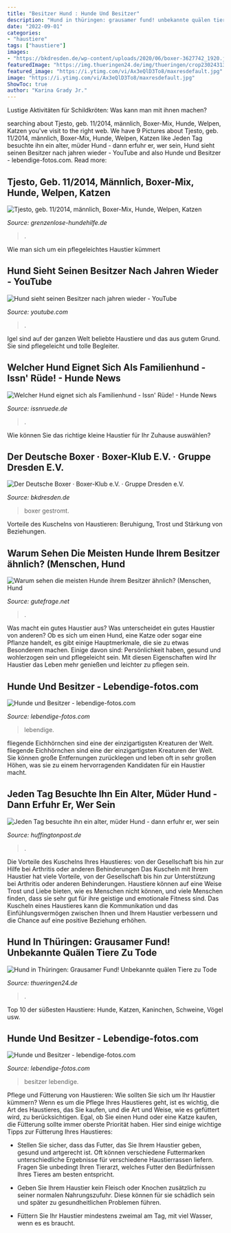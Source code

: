 ```yaml
---
title: "Besitzer Hund : Hunde Und Besitzer"
description: "Hund in thüringen: grausamer fund! unbekannte quälen tiere zu tode"
date: "2022-09-01"
categories:
- "haustiere"
tags: ["haustiere"]
images:
- "https://bkdresden.de/wp-content/uploads/2020/06/boxer-3627742_1920.jpg"
featuredImage: "https://img.thueringen24.de/img/thueringen/crop230243132/7192602765-w820-cv16_9-q85/Hund-Thueringen.jpg"
featured_image: "https://i.ytimg.com/vi/Ax3eQlD3To8/maxresdefault.jpg"
image: "https://i.ytimg.com/vi/Ax3eQlD3To8/maxresdefault.jpg"
ShowToc: true
author: "Karina Grady Jr."
---
```



Lustige Aktivitäten für Schildkröten: Was kann man mit ihnen machen?

	

		
searching about Tjesto, geb. 11/2014, männlich, Boxer-Mix, Hunde, Welpen, Katzen you've visit to the right web. We have 9 Pictures about Tjesto, geb. 11/2014, männlich, Boxer-Mix, Hunde, Welpen, Katzen like Jeden Tag besuchte ihn ein alter, müder Hund - dann erfuhr er, wer sein, Hund sieht seinen Besitzer nach jahren wieder - YouTube and also Hunde und Besitzer - lebendige-fotos.com. Read more:
		
    
## Tjesto, Geb. 11/2014, Männlich, Boxer-Mix, Hunde, Welpen, Katzen

<img loading=lazy src="http://www.grenzenlose-hundehilfe.de/images/fotos-2012/tjesto2.jpg" onerror="this.onerror=null;this.src='https://tse1.mm.bing.net/th?id=OIP.qbeu7c3Pix4M2t3Bw9fkkAHaLB&amp;pid=15.1';" alt="Tjesto, geb. 11/2014, männlich, Boxer-Mix, Hunde, Welpen, Katzen">

_Source: grenzenlose-hundehilfe.de_

>. 

	

Wie man sich um ein pflegeleichtes Haustier kümmert

    
## Hund Sieht Seinen Besitzer Nach Jahren Wieder - YouTube

<img loading=lazy src="https://i.ytimg.com/vi/Ax3eQlD3To8/maxresdefault.jpg" onerror="this.onerror=null;this.src='https://tse3.mm.bing.net/th?id=OIP.-J0_DwY-kl5MhoFmA0fMxgHaEK&amp;pid=15.1';" alt="Hund sieht seinen Besitzer nach jahren wieder - YouTube">

_Source: youtube.com_

>. 

	

Igel sind auf der ganzen Welt beliebte Haustiere und das aus gutem Grund. Sie sind pflegeleicht und tolle Begleiter.

    
## Welcher Hund Eignet Sich Als Familienhund - Issn&#039; Rüde! - Hunde News

<img loading=lazy src="http://issnruede.de/wp-content/uploads/2018/04/viszla_1523695094-e1524303674370.jpg" onerror="this.onerror=null;this.src='https://tse2.mm.bing.net/th?id=OIP.r5WOKuorvwJNE939hvgLYwHaG_&amp;pid=15.1';" alt="Welcher Hund eignet sich als Familienhund - Issn&#039; Rüde! - Hunde News">

_Source: issnruede.de_

>. 

	

Wie können Sie das richtige kleine Haustier für Ihr Zuhause auswählen?

    
## Der Deutsche Boxer · Boxer-Klub E.V. · Gruppe Dresden E.V.

<img loading=lazy src="https://bkdresden.de/wp-content/uploads/2020/06/boxer-3627742_1920.jpg" onerror="this.onerror=null;this.src='https://tse1.mm.bing.net/th?id=OIP.UBeP9rEIzJx1E8gK931C2gHaE7&amp;pid=15.1';" alt="Der Deutsche Boxer · Boxer-Klub e.V. · Gruppe Dresden e.V.">

_Source: bkdresden.de_

>boxer gestromt. 

	

Vorteile des Kuschelns von Haustieren: Beruhigung, Trost und Stärkung von Beziehungen.

    
## Warum Sehen Die Meisten Hunde Ihrem Besitzer ähnlich? (Menschen, Hund

<img loading=lazy src="https://images.gutefrage.net/media/fragen-antworten/bilder/49767033/0_original.jpg?v=1347148441000" onerror="this.onerror=null;this.src='https://tse3.mm.bing.net/th?id=OIP.cmE3ig5fGNFP-urqVM7h1gAAAA&amp;pid=15.1';" alt="Warum sehen die meisten Hunde ihrem Besitzer ähnlich? (Menschen, Hund">

_Source: gutefrage.net_

>. 

	

Was macht ein gutes Haustier aus?
Was unterscheidet ein gutes Haustier von anderen? Ob es sich um einen Hund, eine Katze oder sogar eine Pflanze handelt, es gibt einige Hauptmerkmale, die sie zu etwas Besonderem machen. Einige davon sind: Persönlichkeit haben, gesund und wohlerzogen sein und pflegeleicht sein. Mit diesen Eigenschaften wird Ihr Haustier das Leben mehr genießen und leichter zu pflegen sein.

    
## Hunde Und Besitzer - Lebendige-fotos.com

<img loading=lazy src="https://www.lebendige-fotos.com/wp-content/uploads/2017/08/hunde-und-besitzer-05.jpg" onerror="this.onerror=null;this.src='https://tse4.mm.bing.net/th?id=OIP.0llt59TT13_SunfVGEUDWwHaFS&amp;pid=15.1';" alt="Hunde und Besitzer - lebendige-fotos.com">

_Source: lebendige-fotos.com_

>lebendige. 

	

fliegende Eichhörnchen sind eine der einzigartigsten Kreaturen der Welt.
fliegende Eichhörnchen sind eine der einzigartigsten Kreaturen der Welt. Sie können große Entfernungen zurücklegen und leben oft in sehr großen Höhen, was sie zu einem hervorragenden Kandidaten für ein Haustier macht.

    
## Jeden Tag Besuchte Ihn Ein Alter, Müder Hund - Dann Erfuhr Er, Wer Sein

<img loading=lazy src="http://i.huffpost.com/gen/3357918/images/o-HUND-BESITZER-facebook.jpg" onerror="this.onerror=null;this.src='https://tse1.mm.bing.net/th?id=OIP.TQYx3ncdwpjZ8YDCXbiZXQHaDt&amp;pid=15.1';" alt="Jeden Tag besuchte ihn ein alter, müder Hund - dann erfuhr er, wer sein">

_Source: huffingtonpost.de_

>. 

	

Die Vorteile des Kuschelns Ihres Haustieres: von der Gesellschaft bis hin zur Hilfe bei Arthritis oder anderen Behinderungen
Das Kuscheln mit Ihrem Haustier hat viele Vorteile, von der Gesellschaft bis hin zur Unterstützung bei Arthritis oder anderen Behinderungen. Haustiere können auf eine Weise Trost und Liebe bieten, wie es Menschen nicht können, und viele Menschen finden, dass sie sehr gut für ihre geistige und emotionale Fitness sind. Das Kuscheln eines Haustieres kann die Kommunikation und das Einfühlungsvermögen zwischen Ihnen und Ihrem Haustier verbessern und die Chance auf eine positive Beziehung erhöhen.

    
## Hund In Thüringen: Grausamer Fund! Unbekannte Quälen Tiere Zu Tode

<img loading=lazy src="https://img.thueringen24.de/img/thueringen/crop230243132/7192602765-w820-cv16_9-q85/Hund-Thueringen.jpg" onerror="this.onerror=null;this.src='https://tse2.mm.bing.net/th?id=OIP.afl7fFQ_BD6ytFAppVThPAHaEK&amp;pid=15.1';" alt="Hund in Thüringen: Grausamer Fund! Unbekannte quälen Tiere zu Tode">

_Source: thueringen24.de_

>. 

	

Top 10 der süßesten Haustiere: Hunde, Katzen, Kaninchen, Schweine, Vögel usw.

    
## Hunde Und Besitzer - Lebendige-fotos.com

<img loading=lazy src="https://www.lebendige-fotos.com/wp-content/uploads/2017/08/hunde-und-besitzer-11.jpg" onerror="this.onerror=null;this.src='https://tse2.mm.bing.net/th?id=OIP.V6XJEKVtToop27INLY2x1AHaFS&amp;pid=15.1';" alt="Hunde und Besitzer - lebendige-fotos.com">

_Source: lebendige-fotos.com_

>besitzer lebendige. 

	

Pflege und Fütterung von Haustieren: Wie sollten Sie sich um Ihr Haustier kümmern?
Wenn es um die Pflege Ihres Haustieres geht, ist es wichtig, die Art des Haustieres, das Sie kaufen, und die Art und Weise, wie es gefüttert wird, zu berücksichtigen. Egal, ob Sie einen Hund oder eine Katze kaufen, die Fütterung sollte immer oberste Priorität haben. Hier sind einige wichtige Tipps zur Fütterung Ihres Haustieres:
- Stellen Sie sicher, dass das Futter, das Sie Ihrem Haustier geben, gesund und artgerecht ist. Oft können verschiedene Futtermarken unterschiedliche Ergebnisse für verschiedene Haustierrassen liefern. Fragen Sie unbedingt Ihren Tierarzt, welches Futter den Bedürfnissen Ihres Tieres am besten entspricht.

- Geben Sie Ihrem Haustier kein Fleisch oder Knochen zusätzlich zu seiner normalen Nahrungszufuhr. Diese können für sie schädlich sein und später zu gesundheitlichen Problemen führen.

- Füttern Sie Ihr Haustier mindestens zweimal am Tag, mit viel Wasser, wenn es es braucht.

